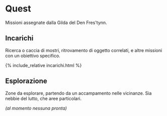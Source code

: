 # Quest

Missioni assegnate dalla Gilda del Den Fres'tynn.

## Incarichi

Ricerca o caccia di mostri, ritrovamento di oggetto correlati, e altre missioni con un obiettivo specifico.

{% include_relative incarichi.html %}

## Esplorazione

Zone da esplorare, partendo da un accampamento nelle vicinanze. Sia nebbie del lutto, che aree particolari.

*(al momento nessuna pronta)*
